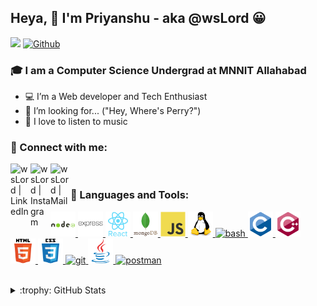 ## Heya, 👋 I'm Priyanshu - aka @wsLord 😀
![](https://visitor-badge.laobi.icu/badge?page_id=wsLord.wsLord) [![Github](https://img.shields.io/github/followers/wsLord?label=Followers&logo=Github)](https://github.com/wsLord)
<br />

### 🎓 I am a Computer Science Undergrad at MNNIT Allahabad

- 💻 I’m a Web developer and Tech Enthusiast
- 👀 I’m looking for... ("Hey, Where's Perry?")
- 🎼 I love to listen to music

### 💞️ Connect with me:
<!--
[<img align="left" alt="wsLord" width="22px" src="https://raw.githubusercontent.com/iconic/open-iconic/master/svg/globe.svg" />][website]
[<img align="left" alt="wsLord | YouTube" width="22px" src="https://cdn.jsdelivr.net/npm/simple-icons@v3/icons/youtube.svg" />][youtube]
[<img align="left" alt="wsLord | Twitter" width="22px" src="https://cdn.jsdelivr.net/npm/simple-icons@v3/icons/twitter.svg" />][twitter]
-->
[<img align="left" alt="wsLord | LinkedIn" width="32px" src="https://cdn.jsdelivr.net/npm/simple-icons@v3/icons/linkedin.svg" />][linkedin]
[<img align="left" alt="wsLord | Instagram" width="32px" src="https://cdn.jsdelivr.net/npm/simple-icons@v3/icons/instagram.svg" />][instagram]
[<img align="left" alt="wsLord | Mail" width="32px" src="https://cdn.jsdelivr.net/npm/simple-icons@v3/icons/gmail.svg" />][mail]<br />

### 🧰 Languages and Tools:

<p align="left">
<a href="https://nodejs.org" target="_blank" rel="noreferrer"> <img src="https://raw.githubusercontent.com/devicons/devicon/master/icons/nodejs/nodejs-original-wordmark.svg" alt="nodejs" width="40" height="40"/> </a>
<a href="https://expressjs.com" target="_blank" rel="noreferrer"> <img src="https://raw.githubusercontent.com/devicons/devicon/master/icons/express/express-original-wordmark.svg" alt="express" width="40" height="40"/> </a>
<a href="https://reactjs.org/" target="_blank" rel="noreferrer"> <img src="https://raw.githubusercontent.com/devicons/devicon/master/icons/react/react-original-wordmark.svg" alt="react" width="40" height="40"/> </a>
<a href="https://www.mongodb.com/" target="_blank" rel="noreferrer"> <img src="https://raw.githubusercontent.com/devicons/devicon/master/icons/mongodb/mongodb-original-wordmark.svg" alt="mongodb" width="40" height="40"/> </a>
<a href="https://developer.mozilla.org/en-US/docs/Web/JavaScript" target="_blank" rel="noreferrer"> <img src="https://raw.githubusercontent.com/devicons/devicon/master/icons/javascript/javascript-original.svg" alt="javascript" width="40" height="40"/> </a>
<a href="https://www.linux.org/" target="_blank" rel="noreferrer"> <img src="https://raw.githubusercontent.com/devicons/devicon/master/icons/linux/linux-original.svg" alt="linux" width="40" height="40"/> </a>
<a href="https://www.gnu.org/software/bash/" target="_blank" rel="noreferrer"> <img src="https://www.vectorlogo.zone/logos/gnu_bash/gnu_bash-icon.svg" alt="bash" width="40" height="40"/> </a>
<a href="https://www.cprogramming.com/" target="_blank" rel="noreferrer"> <img src="https://raw.githubusercontent.com/devicons/devicon/master/icons/c/c-original.svg" alt="c" width="40" height="40"/> </a>
<a href="https://www.w3schools.com/cpp/" target="_blank" rel="noreferrer"> <img src="https://raw.githubusercontent.com/devicons/devicon/master/icons/cplusplus/cplusplus-original.svg" alt="cplusplus" width="40" height="40"/> </a>
<a href="https://www.w3.org/html/" target="_blank" rel="noreferrer"> <img src="https://raw.githubusercontent.com/devicons/devicon/master/icons/html5/html5-original-wordmark.svg" alt="html5" width="40" height="40"/> </a>
<a href="https://www.w3schools.com/css/" target="_blank" rel="noreferrer"> <img src="https://raw.githubusercontent.com/devicons/devicon/master/icons/css3/css3-original-wordmark.svg" alt="css3" width="40" height="40"/> </a>
<a href="https://git-scm.com/" target="_blank" rel="noreferrer"> <img src="https://www.vectorlogo.zone/logos/git-scm/git-scm-icon.svg" alt="git" width="40" height="40"/> </a>
<a href="https://www.java.com" target="_blank" rel="noreferrer"> <img src="https://raw.githubusercontent.com/devicons/devicon/master/icons/java/java-original.svg" alt="java" width="40" height="40"/> </a>
<a href="https://postman.com" target="_blank" rel="noreferrer"> <img src="https://www.vectorlogo.zone/logos/getpostman/getpostman-icon.svg" alt="postman" width="40" height="40"/> </a>
</p>

<br />

<details>
  <summary>:trophy: GitHub Stats</summary>
  
  <br>
  <p>
  &nbsp;<img align="left" src="https://github-readme-stats.vercel.app/api?username=wslord&show_icons=true&locale=en&theme=vue" alt="wslord GitHub Stats" />
  &nbsp;<img align="" src="https://github-readme-stats.vercel.app/api/top-langs/?username=wsLord&langs_count=5&theme=vue" alt="wsLord GitHub Language Stats" />
  </p>

</details>

[website]: https://wsLord.github.io/
[mail]: mailto:priyanshusmvs@gmail.com
[instagram]: https://instagram.com/priyanshu_smvs
[linkedin]: https://www.linkedin.com/in/priyanshusmvs/
